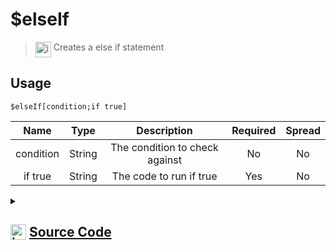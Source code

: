 # $elseIf
> <img align="top" src="https://upload.wikimedia.org/wikipedia/commons/thumb/e/e4/Infobox_info_icon.svg/160px-Infobox_info_icon.svg.png?20150409153300" alt="image" width="25" height="auto"> Creates a else if statement
## Usage
```
$elseIf[condition;if true]
```
| Name | Type | Description | Required | Spread
| :---: | :---: | :---: | :---: | :---: |
condition | String | The condition to check against | No | No
if true | String | The code to run if true | Yes | No
<details>
<summary>
    
## <img align="top" src="https://cdn4.iconfinder.com/data/icons/iconsimple-logotypes/512/github-512.png" alt="image" width="25" height="auto">  [Source Code](https://github.com/tryforge/ForgeScript-V2/blob/main/src/native/elseIf.ts)
    
</summary>
    
```ts
import {
    ArgType,
    IExtendedCompiledFunctionConditionField,
    IExtendedCompiledFunctionField,
    NativeFunction,
    Return,
} from "../structures"

export default new NativeFunction({
    name: "$elseIf",
    version: "1.2.0",
    description: "Creates a else if statement",
    unwrap: false,
    args: [
        {
            name: "condition",
            description: "The condition to check against",
            rest: false,
            type: ArgType.String,
            condition: true,
        },
        {
            name: "if true",
            description: "The code to run if true",
            required: true,
            type: ArgType.String,
            rest: false,
        }
    ],
    brackets: true,
    async execute(ctx) {
        const condition = await this["resolveCondition"](
            ctx,
            this.data.fields![0] as IExtendedCompiledFunctionConditionField
        )

        if (!this["isValidReturnType"](condition)) return condition

        if (!condition.value) return Return.success()

        return this["resolveCode"](ctx, this.data.fields![1] as IExtendedCompiledFunctionField)
    },
})

```
    
</details>